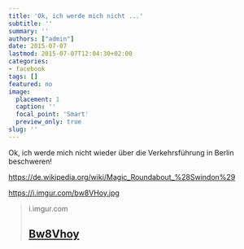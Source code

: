```yaml
---
title: 'Ok, ich werde mich nicht ...'
subtitle: ''
summary: ''
authors: ["admin"]
date: 2015-07-07
lastmod: 2015-07-07T12:04:30+02:00
categories:
- facebook
tags: []
featured: no
image:
  placement: 1
  caption: ''
  focal_point: 'Smart'
  preview_only: true
slug: ''
---
```

Ok, ich werde mich nicht wieder über die Verkehrsführung in Berlin beschweren!

https://de.wikipedia.org/wiki/Magic_Roundabout_%28Swindon%29

https://i.imgur.com/bw8VHoy.jpg
> i.imgur.com
> ## [Bw8Vhoy](https://i.imgur.com/bw8VHoy.jpg)
>

